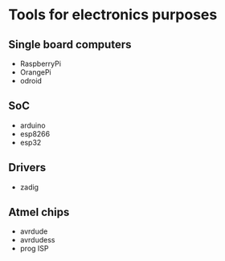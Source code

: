 # Tools for electronics purposes

## Single board computers

* RaspberryPi
* OrangePi
* odroid

## SoC

* arduino
* esp8266
* esp32

## Drivers

* zadig

## Atmel chips

* avrdude
* avrdudess
* prog ISP
